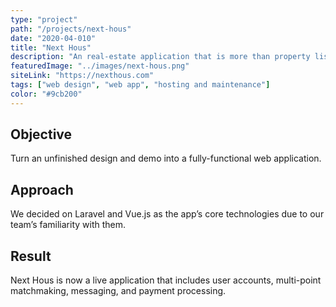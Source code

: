 ```yaml
---
type: "project"
path: "/projects/next-hous"
date: "2020-04-010"
title: "Next Hous"
description: "An real-estate application that is more than property listings. It’s a home matchmaking service. Red Llama was brought in to turn a rough, non-functional demo into a production-ready application."
featuredImage: "../images/next-hous.png"
siteLink: "https://nexthous.com"
tags: ["web design", "web app", "hosting and maintenance"]
color: "#9cb200"
---
```

## Objective
Turn an unfinished design and demo into a fully-functional web application.

## Approach
We decided on Laravel and Vue.js as the app’s core technologies due to our team’s familiarity with them.

## Result
Next Hous is now a live application that includes user accounts, multi-point matchmaking, messaging, and payment processing.